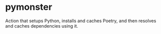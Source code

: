 # pymonster
Action that setups Python, installs and caches Poetry, and then resolves and caches dependencies using it.
